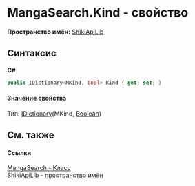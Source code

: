 # MangaSearch.Kind - свойство
 

**Пространство имён:**&nbsp;<a href="N_ShikiApiLib.md">ShikiApiLib</a><br />

## Синтаксис

**C#**<br />
``` C#
public IDictionary<MKind, bool> Kind { get; set; }
```


#### Значение свойства
Тип:&nbsp;<a href="http://msdn2.microsoft.com/ru-ru/library/s4ys34ea" target="_blank">IDictionary</a>(MKind, <a href="http://msdn2.microsoft.com/ru-ru/library/a28wyd50" target="_blank">Boolean</a>)

## См. также


#### Ссылки
<a href="T_ShikiApiLib_MangaSearch.md">MangaSearch - Класс</a><br /><a href="N_ShikiApiLib.md">ShikiApiLib - пространство имён</a><br />